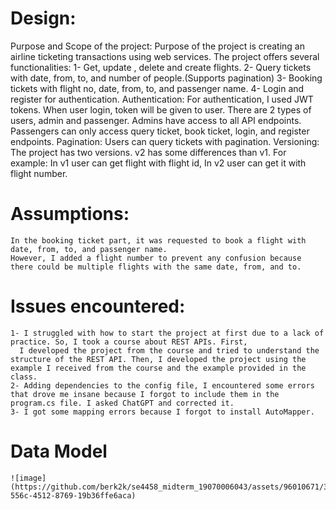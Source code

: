 # Design:
  Purpose and Scope of the project:
    Purpose of the project is creating an airline ticketing transactions using web services.
    The project offers several functionalities:
      1- Get, update , delete and create flights.
      2- Query tickets with date, from, to, and number of people.(Supports pagination)
      3- Booking tickets with flight no, date, from, to, and passenger name.
      4- Login and register for authentication.
  Authentication:
    For authentication, I used JWT tokens.
    When user login, token will be given to user.
    There are 2 types of users, admin and passenger.
    Admins have access to all API endpoints.
    Passengers can only access query ticket, book ticket, login, and register endpoints.
  Pagination:
    Users can query tickets with pagination.
  Versioning:  
    The project has two versions.
    v2 has some differences than v1. 
    For example: In v1 user can get flight with flight id, In v2 user can get it with flight number.
    
 # Assumptions:
    In the booking ticket part, it was requested to book a flight with date, from, to, and passenger name.
    However, I added a flight number to prevent any confusion because there could be multiple flights with the same date, from, and to.

 # Issues encountered:
    1- I struggled with how to start the project at first due to a lack of practice. So, I took a course about REST APIs. First, 
      I developed the project from the course and tried to understand the structure of the REST API. Then, I developed the project using the example I received from the course and the example provided in the class.
    2- Adding dependencies to the config file, I encountered some errors that drove me insane because I forgot to include them in the program.cs file. I asked ChatGPT and corrected it.
    3- I got some mapping errors because I forgot to install AutoMapper.


# Data Model

    ![image](https://github.com/berk2k/se4458_midterm_19070006043/assets/96010671/3c223a66-556c-4512-8769-19b36ffe6aca)

